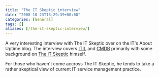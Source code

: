 ```yaml
---
title: "The IT Skeptic interview"
date: "2008-10-23T13:29:39+00:00"
categories: [General]
tags: []
aliases: [/the-it-skeptic-interview/]
---
```


A very interesting interview with The IT Skeptic over on the IT's About Uptime blog. The interview covers <a href="https://en.wikipedia.org/wiki/ITIL">ITIL</a> and <a href="https://en.wikipedia.org/wiki/CMDB">CMDB</a> primarily with some background on <a href="http://www.itskeptic.org/">The IT Skeptic</a> himself.

For those who haven't come accross The IT Skeptic, he tends to take a rather skeptical view of current IT service management practice.
